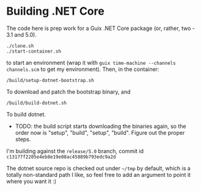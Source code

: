 # Building .NET Core

The code here is prep work for a Guix .NET Core package (or, rather, two - 3.1 and 5.0).

    ./clone.sh
    ./start-container.sh

to start an environment (wrap it with `guix time-machine --channels channels.scm` to get my
environment). Then, in the container:

    /build/setup-dotnet-bootstrap.sh

To download and patch the bootstrap binary, and

    /build/build-dotnet.sh

To build dotnet.

* TODO: the build script starts downloading the binaries again, so the order now is "setup", "build",
  "setup", "build". Figure out the proper steps.

I'm building against the `release/5.0` branch, commit id `c13177f2205e4eb8e19e08ac45889b793edc9a2d`

The dotnet source repo is checked out under `~/tmp` by default, which is a totally non-standard
path I like, so feel free to add an argument to point it where you want it :)
